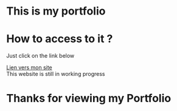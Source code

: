 # This is my portfolio

# How to access to it ?
Just click on the link below

[Lien vers mon site](https://mathis-truong-mon-portfolio.netlify.app/)
<br>This website is still in working progress
# Thanks for viewing my Portfolio

